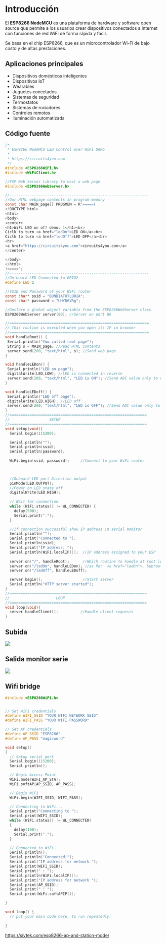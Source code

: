 # Introducción 

El **ESP8266 NodeMCU** es una plataforma de hardware y software open source que permite a los usuarios crear dispositivos conectados a Internet con funciones de red WiFi de forma rápida y fácil. 

 Se basa en el chip ESP8266, que es un microcontrolador Wi-Fi de bajo costo y de altas prestaciones. 

## Aplicaciones principales

- Dispositivos domésticos inteligentes
- Dispositivos IoT
- Wearables
- Juguetes conectados
- Sistemas de seguridad
- Termostatos
- Sistemas de rociadores
- Controles remotos
- Iluminación automatizada

## Código fuente

```c
/*
 * ESP8266 NodeMCU LED Control over WiFi Demo
 *
 * https://circuits4you.com
 */
#include <ESP8266WiFi.h>
#include <WiFiClient.h>

//ESP Web Server Library to host a web page
#include <ESP8266WebServer.h>

//---------------------------------------------------------------
//Our HTML webpage contents in program memory
const char MAIN_page[] PROGMEM = R"=====(
<!DOCTYPE html>
<html>
<body>
<center>
<h1>WiFi LED on off demo: 1</h1><br>
Ciclk to turn <a href="ledOn">LED ON</a><br>
Ciclk to turn <a href="ledOff">LED OFF</a><br>
<hr>
<a href="https://circuits4you.com">circuits4you.com</a>
</center>

</body>
</html>
)=====";
//---------------------------------------------------------------
//On board LED Connected to GPIO2
#define LED 2  

//SSID and Password of your WiFi router
const char* ssid = "BONDIATOTLODIA";
const char* password = "UHYD6VRg";

//Declare a global object variable from the ESP8266WebServer class.
ESP8266WebServer server(80); //Server on port 80

//===============================================================
// This routine is executed when you open its IP in browser
//===============================================================
void handleRoot() {
 Serial.println("You called root page");
 String s = MAIN_page; //Read HTML contents
 server.send(200, "text/html", s); //Send web page
}

void handleLEDon() { 
 Serial.println("LED on page");
 digitalWrite(LED,LOW); //LED is connected in reverse
 server.send(200, "text/html", "LED is ON"); //Send ADC value only to client ajax request
}

void handleLEDoff() { 
 Serial.println("LED off page");
 digitalWrite(LED,HIGH); //LED off
 server.send(200, "text/html", "LED is OFF"); //Send ADC value only to client ajax request
}
//==============================================================
//                  SETUP
//==============================================================
void setup(void){
  Serial.begin(115200);

  Serial.println("");
  Serial.println(ssid);
  Serial.println(password);
  
  WiFi.begin(ssid, password);     //Connect to your WiFi router
  


  //Onboard LED port Direction output
  pinMode(LED,OUTPUT); 
  //Power on LED state off
  digitalWrite(LED,HIGH);
  
  // Wait for connection
  while (WiFi.status() != WL_CONNECTED) {
    delay(500);
    Serial.print(".");
  }

  //If connection successful show IP address in serial monitor
  Serial.println("");
  Serial.print("Connected to ");
  Serial.println(ssid);
  Serial.print("IP address: ");
  Serial.println(WiFi.localIP());  //IP address assigned to your ESP
 
  server.on("/", handleRoot);      //Which routine to handle at root location. This is display page
  server.on("/ledOn", handleLEDon); //as Per  <a href="ledOn">, Subroutine to be called
  server.on("/ledOff", handleLEDoff);

  server.begin();                  //Start server
  Serial.println("HTTP server started");
}
//==============================================================
//                     LOOP
//==============================================================
void loop(void){
  server.handleClient();          //Handle client requests
}
```

## Subida

![](img/2022-10-17-18-17-40.png)

## Salida monitor serie

![](img/2022-10-17-18-17-12.png)

## Wifi bridge

```c
#include <ESP8266WiFi.h>


// Set WiFi credentials
#define WIFI_SSID "YOUR WIFI NETWORK SSID"
#define WIFI_PASS "YOUR WIFI PASSWORD"

// Set AP credentials
#define AP_SSID "ESP8266"
#define AP_PASS "magicword"

void setup()
{
  // Setup serial port
  Serial.begin(115200);
  Serial.println();

  // Begin Access Point
  WiFi.mode(WIFI_AP_STA);
  WiFi.softAP(AP_SSID, AP_PASS);

  // Begin WiFi
  WiFi.begin(WIFI_SSID, WIFI_PASS);

  // Connecting to WiFi...
  Serial.print("Connecting to ");
  Serial.print(WIFI_SSID);
  while (WiFi.status() != WL_CONNECTED)
  {
    delay(100);
    Serial.print(".");
  }

  // Connected to WiFi
  Serial.println();
  Serial.println("Connected!");
  Serial.print("IP address for network ");
  Serial.print(WIFI_SSID);
  Serial.print(" : ");
  Serial.println(WiFi.localIP());
  Serial.print("IP address for network ");
  Serial.print(AP_SSID);
  Serial.print(" : ");
  Serial.print(WiFi.softAPIP());

}

void loop() {
  // put your main code here, to run repeatedly:
 
}
```

https://siytek.com/esp8266-ap-and-station-mode/
